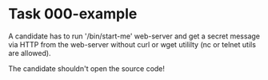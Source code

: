 # Task 000-example

A candidate has to run '/bin/start-me' web-server and get a secret message via HTTP from the web-server without curl or wget utililty (nc or telnet utils are allowed).

The candidate shouldn't open the source code!